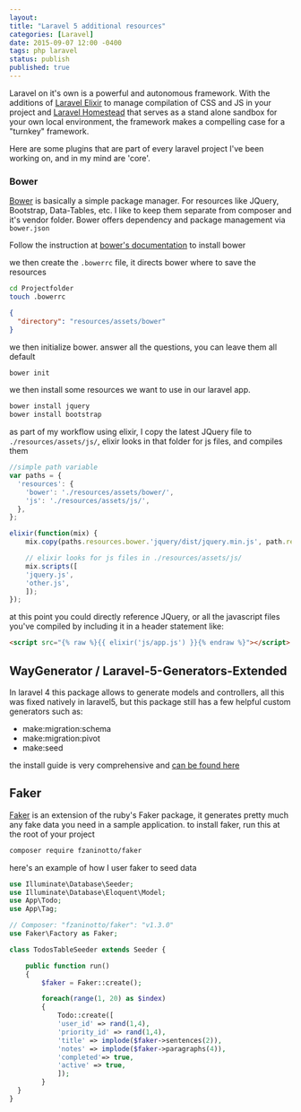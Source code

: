 ```yaml
---
layout:
title: "Laravel 5 additional resources"
categories: [Laravel]
date: 2015-09-07 12:00 -0400
tags: php laravel
status: publish
published: true
---
```


Laravel on it's own is a powerful and autonomous framework. With the additions of [Laravel Elixir](http://laravel.com/docs/master/elixir) to manage compilation of CSS and JS in your project and [Laravel Homestead](http://laravel.com/docs/master/homestead) that serves as a stand alone sandbox for your own local environment, the framework makes a compelling case for a "turnkey" framework.

Here are some plugins that are part of every laravel project I've been working on, and in my mind are 'core'.

### Bower

[Bower](http://bower.io/) is basically a simple package manager. For resources like JQuery, Bootstrap, Data-Tables, etc. I like to keep them separate from composer and it's vendor folder. Bower offers dependency and package management via `bower.json`

Follow the instruction at [bower's documentation](http://bower.io/) to install bower

we then create the `.bowerrc` file, it directs bower where to save the resources

~~~ bash
cd Projectfolder
touch .bowerrc
~~~
~~~ json
{
  "directory": "resources/assets/bower"
}
~~~

we then initialize bower. answer all the questions, you can leave them all default

~~~ bash
bower init
~~~

we then install some resources we want to use in our laravel app.

~~~ bash
bower install jquery
bower install bootstrap
~~~

as part of my workflow using elixir, I copy the latest JQuery file to `./resources/assets/js/`, elixir looks in that folder for js files, and compiles them

~~~ javascript
//simple path variable
var paths = {
  'resources': {
    'bower': './resources/assets/bower/',
    'js': './resources/assets/js/',
  },
};

elixir(function(mix) {
    mix.copy(paths.resources.bower.'jquery/dist/jquery.min.js', path.resources.js);

    // elixir looks for js files in ./resources/assets/js/
    mix.scripts([
    'jquery.js',
    'other.js',
    ]);
});
~~~

at this point you could directly reference JQuery, or all the javascript files you've compiled by including it in a header statement like:

~~~ html
<script src="{% raw %}{{ elixir('js/app.js') }}{% endraw %}"></script>
~~~

## WayGenerator / Laravel-5-Generators-Extended

In laravel 4 this package allows to generate models and controllers, all this was fixed natively in laravel5, but this package still has a few helpful custom generators such as:

- make:migration:schema
- make:migration:pivot
- make:seed

the install guide is very comprehensive and [can be found here](https://github.com/laracasts/Laravel-5-Generators-Extended)
## Faker

[Faker](https://github.com/fzaninotto/Faker) is an extension of the ruby's Faker package, it generates pretty much any fake data you need in a sample application.
to install faker, run this at the root of your project

~~~ bash
composer require fzaninotto/faker
~~~

here's an example of how I user faker to seed data

~~~ php
use Illuminate\Database\Seeder;
use Illuminate\Database\Eloquent\Model;
use App\Todo;
use App\Tag;

// Composer: "fzaninotto/faker": "v1.3.0"
use Faker\Factory as Faker;

class TodosTableSeeder extends Seeder {

	public function run()
	{
		$faker = Faker::create();

		foreach(range(1, 20) as $index)
		{
			Todo::create([
			'user_id' => rand(1,4),
			'priority_id' => rand(1,4),
			'title' => implode($faker->sentences(2)),
			'notes' => implode($faker->paragraphs(4)),
			'completed'=> true,
			'active' => true,
			]);
		}
  }
}
~~~
